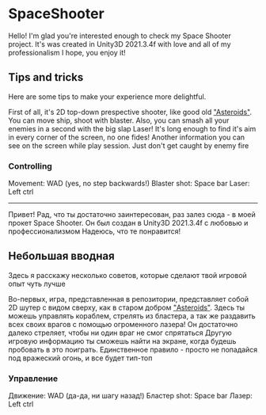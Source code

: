 # SpaceShooter

Hello! 
I'm glad you're interested enough to check my Space Shooter project. It's was created in Unity3D 2021.3.4f with love and all of my professionalism
I hope, you enjoy it!

## Tips and tricks

Here are some tips to make your experience more delightful.

First of all, it's 2D top-down prespective shooter, like good old ["Asteroids"](https://en.wikipedia.org/wiki/Asteroids_(video_game)).
You can move ship, shoot with blaster. Also, you can smash all your enemies in a second with the big slap Laser! It's long enough to find it's aim in every corner of the screen, no one fides!
Another information you can see on the screen while play session. Just don't get caught by enemy fire

### Controlling

Movement: WAD (yes, no step backwards!)
Blaster shot: Space bar
Laser: Left ctrl
____

Привет!
Рад, что ты достаточно заинтересован, раз залез сюда - в моей прокет Space Shooter. Он был создан в Unity3D 2021.3.4f с любовью и профессионализмом
Надеюсь, что те понравится!

## Небольшая вводная

Здесь я расскажу несколько советов, которые сделают твой игровой опыт чуть лучше

Во-первых, игра, представленная в репозитории, представляет собой 2D шутер с видом сверху, как в старом добром ["Asteroids"](https://en.wikipedia.org/wiki/Asteroids_(video_game)).
Здесь ты можешь управлять кораблем, стрелять из бластера, а так же раздавить всех своих врагов с помощью огроменного лазера! Он достаточно далеко стреляет, чтобы ни один враг не смог спрятаться
Другую игровую информацию ты сможешь найти на экране, когда будешь пробовать в это поиграть. Единственное правило - просто не попадайся под вражеский огонь, и все будет тип-топ

### Управление
Движение: WAD (да-да, ни шагу назад!)
Бластер shot: Space bar
Лазер: Left ctrl
